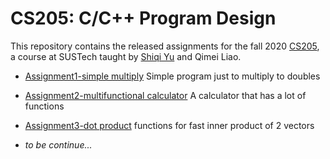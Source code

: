 # CS205: C/C++ Program Design
This repository contains the released assignments for the fall 2020 [CS205](https://bb.sustech.edu.cn/webapps/blackboard/content/listContent.jsp?course_id=_1718_1&content_id=_118689_1), a course at SUSTech taught by [Shiqi Yu](http://faculty.sustech.edu.cn/yusq/) and Qimei Liao.

* [Assignment1-simple multiply](https://github.com/ASSANDHOLE/CS205/tree/master/Assignment1) Simple program just to multiply to doubles

* [Assignment2-multifunctional calculator](https://github.com/ASSANDHOLE/CS205/tree/master/Assignment2) A calculator that has a lot of functions

* [Assignment3-dot product](https://github.com/ASSANDHOLE/CS205/tree/master/Assignment3) functions for fast inner product of 2 vectors

* _to be continue..._